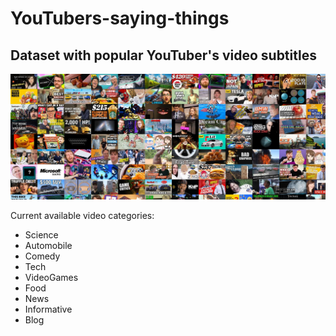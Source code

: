# YouTubers-saying-things

## Dataset with popular YouTuber's video subtitles

![background](documentation/background.jpg)

Current available video categories:
- Science
- Automobile
- Comedy
- Tech
- VideoGames
- Food
- News
- Informative
- Blog
